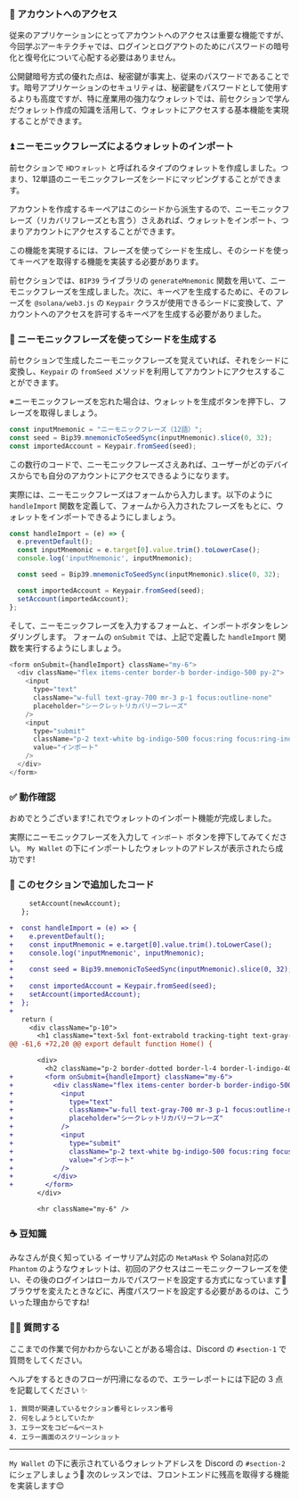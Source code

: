 ### 🔐 アカウントへのアクセス

従来のアプリケーションにとってアカウントへのアクセスは重要な機能ですが、今回学ぶアーキテクチャでは、ログインとログアウトのためにパスワードの暗号化と復号化について心配する必要はありません。

公開鍵暗号方式の優れた点は、秘密鍵が事実上、従来のパスワードであることです。暗号アプリケーションのセキュリティは、秘密鍵をパスワードとして使用するよりも高度ですが、特に産業用の強力なウォレットでは、前セクションで学んだウォレット作成の知識を活用して、ウォレットにアクセスする基本機能を実現することができます。

### ⏫ ニーモニックフレーズによるウォレットのインポート

前セクションで `HDウォレット` と呼ばれるタイプのウォレットを作成しました。つまり、12単語のニーモニックフレーズをシードにマッピングすることができます。

アカウントを作成するキーペアはこのシードから派生するので、ニーモニックフレーズ（リカバリフレーズとも言う）さえあれば、ウォレットをインポート、つまりアカウントにアクセスすることができます。

この機能を実現するには、フレーズを使ってシードを生成し、そのシードを使ってキーペアを取得する機能を実装する必要があります。

前セクションでは、`BIP39` ライブラリの `generateMnemonic` 関数を用いて、ニーモニックフレーズを生成しました。次に、キーペアを生成するために、そのフレーズを `@solana/web3.js` の `Keypair` クラスが使用できるシードに変換して、アカウントへのアクセスを許可するキーペアを生成する必要がありました。

### 🌱 ニーモニックフレーズを使ってシードを生成する

前セクションで生成したニーモニックフレーズを覚えていれば、それをシードに変換し、`Keypair` の `fromSeed` メソッドを利用してアカウントにアクセスすることができます。

※ニーモニックフレーズを忘れた場合は、ウォレットを生成ボタンを押下し、フレーズを取得しましょう。

```javascript
const inputMnemonic = "ニーモニックフレーズ（12語）";
const seed = Bip39.mnemonicToSeedSync(inputMnemonic).slice(0, 32);
const importedAccount = Keypair.fromSeed(seed);
```

この数行のコードで、ニーモニックフレーズさえあれば、ユーザーがどのデバイスからでも自分のアカウントにアクセスできるようになります。

実際には、ニーモニックフレーズはフォームから入力します。以下のように `handleImport` 関数を定義して、フォームから入力されたフレーズをもとに、ウォレットをインポートできるようにしましょう。

```javascript
const handleImport = (e) => {
  e.preventDefault();
  const inputMnemonic = e.target[0].value.trim().toLowerCase();
  console.log('inputMnemonic', inputMnemonic);

  const seed = Bip39.mnemonicToSeedSync(inputMnemonic).slice(0, 32);

  const importedAccount = Keypair.fromSeed(seed);
  setAccount(importedAccount);
};
```

そして、ニーモニックフレーズを入力するフォームと、インポートボタンをレンダリングします。
フォームの `onSubmit` では、上記で定義した `handleImport` 関数を実行するようにしましょう。

```javascript
<form onSubmit={handleImport} className="my-6">
  <div className="flex items-center border-b border-indigo-500 py-2">
    <input
      type="text"
      className="w-full text-gray-700 mr-3 p-1 focus:outline-none"
      placeholder="シークレットリカバリーフレーズ"
    />
    <input
      type="submit"
      className="p-2 text-white bg-indigo-500 focus:ring focus:ring-indigo-300 rounded-lg cursor-pointer"
      value="インポート"
    />
  </div>
</form>
```

### ✅ 動作確認

おめでとうございます!これでウォレットのインポート機能が完成しました。

実際にニーモニックフレーズを入力して `インポート` ボタンを押下してみてください。
`My Wallet` の下にインポートしたウォレットのアドレスが表示されたら成功です!

### 📝 このセクションで追加したコード

```diff
     setAccount(newAccount);
   };

+  const handleImport = (e) => {
+    e.preventDefault();
+    const inputMnemonic = e.target[0].value.trim().toLowerCase();
+    console.log('inputMnemonic', inputMnemonic);
+
+    const seed = Bip39.mnemonicToSeedSync(inputMnemonic).slice(0, 32);
+
+    const importedAccount = Keypair.fromSeed(seed);
+    setAccount(importedAccount);
+  };
+
   return (
     <div className="p-10">
       <h1 className="text-5xl font-extrabold tracking-tight text-gray-900">
@@ -61,6 +72,20 @@ export default function Home() {

       <div>
         <h2 className="p-2 border-dotted border-l-4 border-l-indigo-400">STEP2: 既存のウォレットをインポートする</h2>
+        <form onSubmit={handleImport} className="my-6">
+          <div className="flex items-center border-b border-indigo-500 py-2">
+            <input
+              type="text"
+              className="w-full text-gray-700 mr-3 p-1 focus:outline-none"
+              placeholder="シークレットリカバリーフレーズ"
+            />
+            <input
+              type="submit"
+              className="p-2 text-white bg-indigo-500 focus:ring focus:ring-indigo-300 rounded-lg cursor-pointer"
+              value="インポート"
+            />
+          </div>
+        </form>
       </div>

       <hr className="my-6" />
```

### ☕️ 豆知識

みなさんが良く知っている イーサリアム対応の `MetaMask` や Solana対応の `Phantom` のようなウォレットは、初回のアクセスはニーモニックーフレーズを使い、その後のログインはローカルでパスワードを設定する方式になっています🥭 ブラウザを変えたときなどに、再度パスワードを設定する必要があるのは、こういった理由からですね!

### 🙋‍♂️ 質問する

ここまでの作業で何かわからないことがある場合は、Discord の `#section-1` で質問をしてください。

ヘルプをするときのフローが円滑になるので、エラーレポートには下記の 3 点を記載してください ✨

```
1. 質問が関連しているセクション番号とレッスン番号
2. 何をしようとしていたか
3. エラー文をコピー&ペースト
4. エラー画面のスクリーンショット
```
---

`My Wallet` の下に表示されているウォレットアドレスを Discord の `#section-2` にシェアしましょう🎉 次のレッスンでは、フロントエンドに残高を取得する機能を実装します😊
